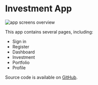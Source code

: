 # Investment App

![app screens overview](/img/docs/examples/investment-app.png)

This app contains several pages, including:

- Sign in
- Register
- Dashboard
- Investment
- Portfolio
- Profile

Source code is available on [GitHub](https://github.com/SCB-TechX/saber_flutter_ui/tree/master/examples/investment-app).
